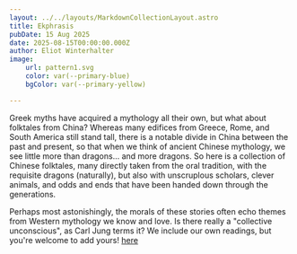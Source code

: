 ```yaml
---
layout: ../../layouts/MarkdownCollectionLayout.astro
title: Ekphrasis
pubDate: 15 Aug 2025
date: 2025-08-15T00:00:00.000Z
author: Eliot Winterhalter
image:
    url: pattern1.svg
    color: var(--primary-blue)
    bgColor: var(--primary-yellow)

---
```


Greek myths have acquired a mythology all their own, but what about folktales from China?  Whereas many edifices from Greece, Rome, and South America still stand tall, there is a notable divide in China between the past and present, so that when we think of ancient Chinese mythology, we see little more than dragons... and more dragons. So here is a collection of Chinese folktales, many directly taken from the oral tradition, with the requisite dragons (naturally), but also with unscruplous scholars, clever animals, and odds and ends that have been handed down through the generations.

Perhaps most astonishingly, the morals of these stories often echo themes from Western mythology we know and love. Is there really a "collective unconscious", as Carl Jung terms it? We include our own readings, but you're welcome to add yours! [here](../../assets/images/pattern1.svg)